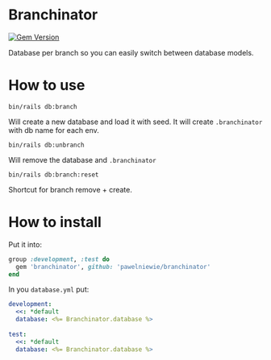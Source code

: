 Branchinator
============

[![Gem Version](https://badge.fury.io/rb/branchinator.svg)](https://badge.fury.io/rb/branchinator)

Database per branch so you can easily switch between database models.

# How to use

`bin/rails db:branch`

Will create a new database and load it with seed. It will create `.branchinator` with db name for each env.

`bin/rails db:unbranch`

Will remove the database and `.branchinator` 

`bin/rails db:branch:reset`

Shortcut for branch remove + create.

# How to install

Put it into:

```ruby
group :development, :test do
  gem 'branchinator', github: 'pawelniewie/branchinator'
end
```

In you `database.yml` put:

```yaml
development:
  <<: *default
  database: <%= Branchinator.database %>
  
test:
  <<: *default
  database: <%= Branchinator.database %>
```

